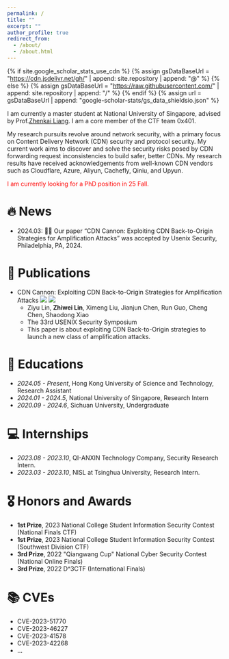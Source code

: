 ```yaml
---
permalink: /
title: ""
excerpt: ""
author_profile: true
redirect_from: 
  - /about/
  - /about.html
---
```


{% if site.google_scholar_stats_use_cdn %}
{% assign gsDataBaseUrl = "https://cdn.jsdelivr.net/gh/" | append: site.repository | append: "@" %}
{% else %}
{% assign gsDataBaseUrl = "https://raw.githubusercontent.com/" | append: site.repository | append: "/" %}
{% endif %}
{% assign url = gsDataBaseUrl | append: "google-scholar-stats/gs_data_shieldsio.json" %}

<span class='anchor' id='about-me'></span>
I am currently a master student at National University of Singapore, advised by Prof.[Zhenkai Liang](https://www.comp.nus.edu.sg/~liangzk/). I am a core member of the CTF team 0x401.

My research pursuits revolve around network security, with a primary focus on Content Delivery Network (CDN) security and protocol security. My current work aims to discover and solve the security risks posed by CDN forwarding request inconsistencies to build safer, better CDNs. My research results have received acknowledgements from well-known CDN vendors such as Cloudflare, Azure, Aliyun, Cachefly, Qiniu, and Upyun.

<font color=red>I am currently looking for a PhD position in 25 Fall.</font>

# 🔥 News
- 2024.03:  🎉🎉 Our paper “CDN Cannon: Exploiting CDN Back-to-Origin Strategies for Amplification Attacks” was accepted by Usenix Security, Philadelphia, PA, 2024.

# 📝 Publications 
- CDN Cannon: Exploiting CDN Back-to-Origin Strategies for Amplification Attacks ![](https://img.shields.io/badge/CCF-A-red?style=flat-square) ![](https://img.shields.io/badge/USENIX%20Security-2024-blue?style=flat-square)
  - Ziyu Lin, **Zhiwei Lin**, Ximeng Liu, Jianjun Chen, Run Guo, Cheng Chen, Shaodong Xiao
  - The 33rd USENIX Security Symposium
  - This paper is about exploiting CDN Back-to-Origin strategies to launch a new class of amplification attacks.


# 📖 Educations
- *2024.05 - Present*, Hong Kong University of Science and Technology, Research Assistant
- *2024.01 - 2024.5*, National University of Singapore, Research Intern
- *2020.09 - 2024.6*, Sichuan University, Undergraduate





# 💻 Internships
- *2023.08 - 2023.10*, QI-ANXIN Technology Company, Security Research Intern.
- *2023.03 - 2023.10*, NISL at Tsinghua University, Research Intern.

# 🎖 Honors and Awards
- **1st Prize**, 2023 National College Student Information Security Contest (National Finals CTF)
- **1st Prize**, 2023 National College Student Information Security Contest (Southwest Division CTF)
- **3rd Prize**, 2022 "Qiangwang Cup" National Cyber Security Contest (National Online Finals)
- **3rd Prize**, 2022 D^3CTF (International Finals)

# 📚 CVEs
- CVE-2023-51770
- CVE-2023-46227
- CVE-2023-41578
- CVE-2023-42268
- ...
